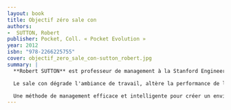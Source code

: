 ```yaml
---
layout: book
title: Objectif zéro sale con
authors:
-  SUTTON, Robert
publisher: Pocket, Coll. « Pocket Evolution »
year: 2012
isbn: "978-2266225755"
cover: objectif_zero_sale_con-sutton_robert.jpg
summary: |
  **Robert SUTTON** est professeur de management à la Stanford Engineering School. Il est l'auteur de Faits et foutaises dans le management,écrit avec Jeffrey Pfeffer (2007), Objectif Zéro-sale-con (2007, 2010) et Petit chef ou vrai patron ? (2010).

  Le sale con dégrade l'ambiance de travail, altère la performance de l'entreprise. Pire encore, il est un obstacle à votre épanouissement et à votre réussite. Pourtant, il peut être facilement identifié, puis neutralisé.

  Une méthode de management efficace et intelligente pour créer un environnement de travail cent pour cent Zéro-sale-con.
---
```

